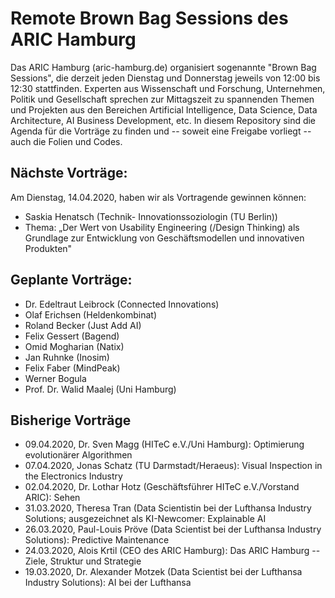 # Remote Brown Bag Sessions des ARIC Hamburg
Das ARIC Hamburg (aric-hamburg.de) organisiert sogenannte "Brown Bag Sessions", die derzeit
jeden Dienstag und Donnerstag jeweils von 12:00 bis 12:30 stattfinden.
Experten aus Wissenschaft und Forschung, Unternehmen, Politik und Gesellschaft sprechen zur Mittagszeit zu spannenden Themen und Projekten aus den Bereichen Artificial Intelligence, Data Science, Data Architecture, AI Business Development, etc.
In diesem Repository sind die Agenda für die Vorträge zu finden und -- soweit eine Freigabe vorliegt -- auch die Folien und Codes.

## Nächste Vorträge:
Am Dienstag, 14.04.2020, haben wir als Vortragende gewinnen können:
- Saskia Henatsch (Technik- Innovationssoziologin (TU Berlin))
- Thema: „Der Wert von Usability Engineering (/Design Thinking) als Grundlage zur Entwicklung von Geschäftsmodellen und innovativen
          Produkten"

## Geplante Vorträge:
- Dr. Edeltraut Leibrock (Connected Innovations)
- Olaf Erichsen (Heldenkombinat)
- Roland Becker (Just Add AI)
- Felix Gessert (Bagend)
- Omid Mogharian (Natix)
- Jan Ruhnke (Inosim)
- Felix Faber (MindPeak)
- Werner Bogula
- Prof. Dr. Walid Maalej (Uni Hamburg)


## Bisherige Vorträge
- 09.04.2020, Dr. Sven Magg (HITeC e.V./Uni Hamburg): Optimierung evolutionärer Algorithmen
- 07.04.2020, Jonas Schatz (TU Darmstadt/Heraeus): Visual Inspection in the Electronics Industry
- 02.04.2020, Dr. Lothar Hotz (Geschäftsführer HITeC e.V./Vorstand ARIC): Sehen
- 31.03.2020, Theresa Tran (Data Scientistin bei der Lufthansa Industry Solutions; ausgezeichnet als KI-Newcomer: Explainable AI
- 26.03.2020, Paul-Louis Pröve (Data Scientist bei der Lufthansa Industry Solutions): Predictive Maintenance
- 24.03.2020, Alois Krtil (CEO des ARIC Hamburg): Das ARIC Hamburg -- Ziele, Struktur und Strategie
- 19.03.2020, Dr. Alexander Motzek (Data Scientist bei der Lufthansa Industry Solutions): AI bei der Lufthansa

